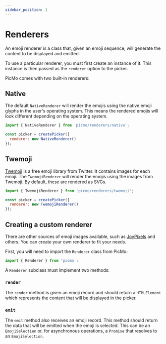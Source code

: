 ```yaml
---
sidebar_position: 1
---
```


# Renderers

An emoji renderer is a class that, given an emoji sequence, will generate the content to be displayed and emitted. 

To use a particular renderer, you must first create an instance of it. This instance is then passed as the `renderer` option to the picker.

PicMo comes with two built-in renderers:

## Native

The default `NativeRenderer` will render the emojis using the native emoji glyphs in the user's operating system. This means the rendered emojis will look different depending on the operating system.

```javascript
import { NativeRenderer } from 'picmo/renderers/native';

const picker = createPicker({
  renderer: new NativeRenderer()
});
```

## Twemoji

[Twemoji](https://twemoji.twitter.com/) is a free emoji library from Twitter. It contains images for each emoji. The `TwemojiRenderer` will render the emojis using the images from Twemoji. By default, these are rendered as SVGs.

```javascript
import { TwemojiRenderer } from 'picmo/renderers/twemoji';

const picker = createPicker({
  renderer: new TwemojiRenderer()
});
```

## Creating a custom renderer

There are other sources of emoji images available, such as [JoyPixels](https://www.joypixels.com/) and others. You can create your own renderer to fit your needs.

First, you will need to import the `Renderer` class from PicMo:

```javascript
import { Renderer } from 'picmo';
```

A `Renderer` subclass must implement two methods:

### `render`

The `render` method is given an emoji record and should return a `HTMLElement` which represents the content that will be displayed in the picker.

### `emit`

The `emit` method also receives an emoji record. This method should return the data that will be emitted when the emoji is selected. This can be an `EmojiSelection` or, for asynchronous operations, a `Promise` that resolves to an `EmojiSelection`.
